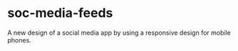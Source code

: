 # soc-media-feeds
A new design of a social media app by using a responsive design for mobile phones.
